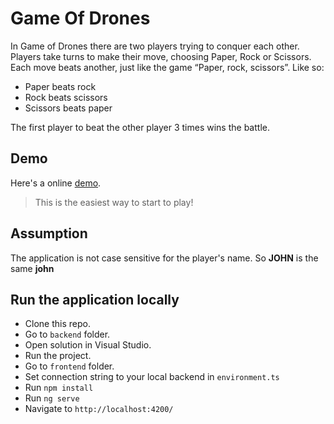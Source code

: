 # Game Of Drones

In Game of Drones there are two players trying to conquer each other.
Players take turns to make their move, choosing Paper, Rock or Scissors. Each move
beats another, just like the game “Paper, rock, scissors”.
Like so:

 - Paper beats rock
 - Rock beats scissors
 - Scissors beats paper

The first player to beat the other player 3 times wins the battle.

## Demo

Here's a online [demo](http://gameofdrones.azurewebsites.net).
> This is the easiest way to start to play!

## Assumption
The application is not case sensitive for the player's name. So **JOHN** is the same **john**

## Run the application locally
- Clone this repo.
- Go to `backend` folder.
- Open solution in Visual Studio.
- Run the project.
- Go to `frontend` folder.
- Set connection string to your local backend in `environment.ts`
- Run `npm install`
- Run `ng serve`
- Navigate to `http://localhost:4200/`